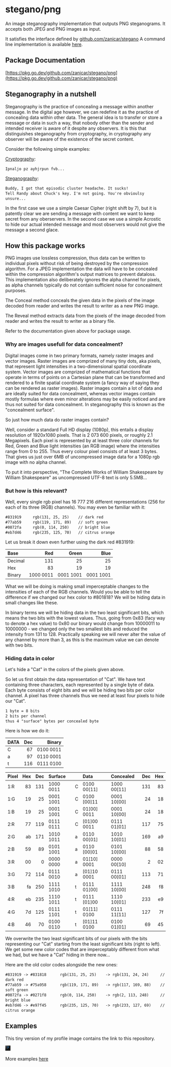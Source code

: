 # stegano/png

An image steganography implementation that outputs PNG steganograms. It accepts both JPEG and PNG images as input.

It satisfies the interface defined by [github.com/zanicar/stegano](https://github.com/zanicar/stegano)
A command line implementation is available [here](../cmd/stegano).

## Package Documentation

[https://pkg.go.dev/github.com/zanicar/stegano/png](https://pkg.go.dev/github.com/zanicar/stegano/png)

## Steganography in a nutshell

Steganography is the practice of concealing a message within another message. In the digital age however, we can redefine it as the practice of concealing data within other data. The general idea is to transfer or store a message or data in such a way, that nobody other than the sender and intended receiver is aware of it despite any observers. It is this that distinguishes steganography from cryptography, in cryptography any observer will be aware of the existence of the secret content.

Consider the following simple examples:

[Cryptography](https://en.wikipedia.org/wiki/Cryptography):

    Ipnaljo pz ayhjrpun fvb...
    
[Steganography](https://en.wikipedia.org/wiki/Steganography):

    Buddy, I got that episodic cluster headache. It sucks!
    Tell Randy about Chuck's key. I'm not going. You're obvioulsy unsure...
    
In the first case we use a simple Caesar Cipher (right shift by 7), but it is patently clear we are sending a message with content we want to keep secret from any oberservers. In the second case we use a simple Acrostic to hide our actual intended message and most observers would not give the message a second glace.

## How this package works

PNG images use lossless compression, thus data can be written to individual pixels without risk of being destroyed by the compression algorithm. For a JPEG implementation the data will have to be concealed within the compression algorithm's output matrices to prevent dataloss. This implementation also deliberately ignores the alpha channel for pixels, as alpha channels typically do not contain sufficient noise for concealment purposes.

The Conceal method conceals the given data in the pixels of the image decoded from reader and writes the result to writer as a new PNG image.

The Reveal method extracts data from the pixels of the image decoded from reader and writes the result to writer as a binary file.

Refer to the documentation given above for package usage.

### Why are images usefull for data concealment?

Digital images come in two primary formats, namely raster images and vector images. Raster images are comprized of many tiny dots, aka pixels, that represent light intensities in a two-dimensional spatial coordinate system. Vector images are comprized of mathematical functions that operate in terms of points on a Cartesian plane that can be transformed and rendered to a finite spatial coordinate system (a fancy way of saying they can be rendered as raster images). Raster images contain a lot of data and are ideally suited for data concealment, whereas vector images contain mostly formulas where even minor alterations may be easily noticed and are thus not suited for data concealment. In steganography this is known as the "concealment surface".

So just how much data do raster images contain?

Well, consider a standard Full HD display (1080p), this entails a display resolution of 1920x1080 pixels. That is 2 073 600 pixels, or roughly 2.1 Megapixels. Each pixel is represented by at least three color channels for Red, Green and Blue light intensities (an RGB image) where the intensities range from 0 to 255. Thus every colour pixel consists of at least 3 bytes. That gives us just over 6MB of uncompressed image data for a 1080p rgb image with no alpha channel.

To put it into perspective, "The Complete Works of William Shakespeare by William Shakespeare" as uncompressed UTF-8 text is only 5.5MB...

### But how is this relevant?

Well, every single rgb pixel has 16 777 216 different representations (256 for each of its three (RGB) channels). You may even be familiar with it:

    #831919     rgb(131, 25, 25)    // dark red
    #77ab59     rgb(119, 171, 89)   // soft green
    #0072fa     rgb(0, 114, 250)    // bright blue
    #eb7d46     rgb(235, 125, 70)   // citrus orange

Let us break it down even further using the dark red #831919:

| Base    |       Red |     Green |      Blue |
| :------ | --------: | --------: | --------: |
| Decimal |       131 |        25 |        25 |
| Hex     |        83 |        19 |        19 |
| Binary  | 1000 0011 | 0001 1001 | 0001 1001 |

What we will be doing is making small imperceptable changes to the intensities of each of the RGB channels. Would you be able to tell the difference if we changed our hex color to #801818? We will be hiding data in small changes like these.

In binary terms we will be hiding data in the two least significant bits, which means the two bits with the lowest values. Thus, going from 0x83 (facy way to denote a hex value) to 0x80 our binary would change from 10000011 to 10000000 - we changed only the two smallest bits and reduced the intensity from 131 to 128. Practically speaking we will never alter the value of any channel by more than 3, as this is the maximum value we can denote with two bits.

### Hiding data in color

Let's hide a "Cat" in the colors of the pixels given above.

So let us first obtain the data representation of "Cat". We have text containing three characters, each represented by a single byte of data. Each byte consists of eight bits and we will be hiding two bits per color channel. A pixel has three channels thus we need at least four pixels to hide our "Cat".

    1 byte = 8 bits
    2 bits per channel
    thus 4 "surface" bytes per concealed byte

Here is how we do it:

| DATA | Dec |    Binary |
| :--- | --: | --------: |
| C    |  67 | 0100 0011 |
| a    |  97 | 0110 0001 |
| t    | 116 | 0111 0100 |

| Pixel | Hex | Dec | Surface   |   | Data        | Concealed   | Dec | Hex |
| :---- | --: | --: | :-------- | - | :---------- | :---------- | --: | --: |
| 1:R   |  83 | 131 | 1000 0011 | C | 0100 00[11] | 1000 00[11] | 131 |  83 |
| 1:G   |  19 |  25 | 0001 1001 | C | 0100 [00]11 | 0001 10[00] |  24 |  18 |
| 1:B   |  19 |  25 | 0001 1001 | C | 01[00] 0011 | 0001 10[00] |  24 |  18 |
| 2:R   |  77 | 119 | 0111 0111 | C | [01]00 0011 | 0111 01[01] | 117 |  75 |
| 2:G   |  ab | 171 | 1010 1011 | a | 0110 00[01] | 1010 10[01] | 169 |  a9 |
| 2:B   |  59 |  89 | 0101 1001 | a | 0110 [00]01 | 0101 10[00] |  88 |  58 |
| 3:R   |  00 |   0 | 0000 0000 | a | 01[10] 0001 | 0000 00[10] |   2 |  02 |
| 3:G   |  72 | 114 | 0111 0010 | a | [01]10 0001 | 0111 00[01] | 113 |  71 |
| 3:B   |  fa | 250 | 1111 1010 | t | 0111 01[00] | 1111 10[00] | 248 |  f8 |
| 4:R   |  eb | 235 | 1110 1011 | t | 0111 [01]00 | 1110 10[01] | 233 |  e9 |
| 4:G   |  7d | 125 | 0111 1101 | t | 01[11] 0100 | 0111 11[11] | 127 |  7f |
| 4:B   |  46 |  70 | 0100 0110 | t | [01]11 0100 | 0100 01[01] |  69 |  45 |

We overwrite the two least significant bits of our pixels with the bits representing our "Cat" starting from the least significant bits (right to left). We get some new color codes that are imperceptably different from what we had, but we have a "Cat" hiding in there now...

Here are the old color codes alongside the new ones:

    #831919 -> #831818      rgb(131, 25, 25)    -> rgb(131, 24, 24)     // dark red
    #77ab59 -> #75a958      rgb(119, 171, 89)   -> rgb(117, 169, 88)    // soft green
    #0072fa -> #0271f8      rgb(0, 114, 250)    -> rgb(2, 113, 248)     // bright blue
    #eb7d46 -> #e97f45      rgb(235, 125, 70)   -> rgb(233, 127, 69)    // citrus orange

## Examples

This tiny version of my profile image contains the link to this repository.

![steganogram](../examples/x.png)

More examples [here](../examples)
